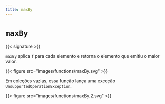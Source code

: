 ```yaml
---
title: maxBy
---
```


# `maxBy`

{{< signature >}}

`maxBy` aplica `f` para cada elemento e retorna o elemento que emitiu o maior valor.

{{< figure src="images/functions/maxBy.svg" >}}

Em coleções vazias, essa função lança uma exceção `UnsupportedOperationException`.

{{< figure src="images/functions/maxBy.2.svg" >}}
